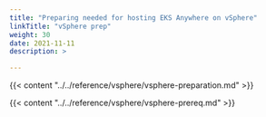 ```yaml
---
title: "Preparing needed for hosting EKS Anywhere on vSphere"
linkTitle: "vSphere prep"
weight: 30
date: 2021-11-11
description: >  

---
```


{{< content "../../reference/vsphere/vsphere-preparation.md" >}}

{{< content "../../reference/vsphere/vsphere-prereq.md" >}}

